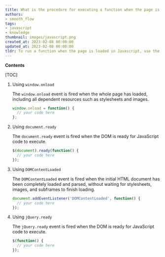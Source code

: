 ```yaml
---
title: What is the procedure for executing a function when the page is loaded?
authors:
- smooth_flow
tags:
- javascript
- knowledge
thumbnail: images/javascript.png
created_at: 2023-02-08 00:00:00
updated_at: 2023-02-08 00:00:00
tldr: To run a function when the page is loaded in Javascript, use the window.onload event.
---
```


**Contents**

[TOC]

1. Using `window.onload`
   
   The `window.onload` event is fired when the whole page has loaded, including all dependent resources such as stylesheets and images.
   
   ```javascript
   window.onload = function() {
     // your code here
   };
   ```

2. Using `document.ready`
   
   The `document.ready` event is fired when the DOM is ready for JavaScript code to execute.
   
   ```javascript
   $(document).ready(function() {
     // your code here
   });
   ```

3. Using `DOMContentLoaded`
   
   The `DOMContentLoaded` event is fired when the initial HTML document has been completely loaded and parsed, without waiting for stylesheets, images, and subframes to finish loading.
   
   ```javascript
   document.addEventListener('DOMContentLoaded', function() {
     // your code here
   });
   ```

4. Using `jQuery.ready`
   
   The `jQuery.ready` event is fired when the DOM is ready for JavaScript code to execute.
   
   ```javascript
   $(function() {
     // your code here
   });
   ```
